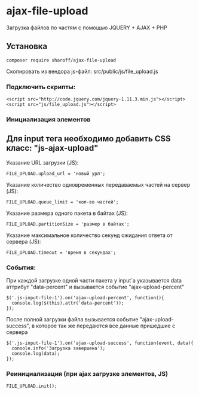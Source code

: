 # ajax-file-upload
Загрузка файлов по частям с помощью JQUERY + AJAX + PHP

## Установка

~~~
composer require sharoff/ajax-file-upload
~~~

Скопировать из вендора js-файл: src/public/js/file_upload.js

### Подключить скрипты:
~~~
<script src="http://code.jquery.com/jquery-1.11.3.min.js"></script>
<script src="js/file_upload.js"></script>
~~~

### Инициализация элементов
Для input тега необходимо добавить CSS класс: "js-ajax-upload"
------
Указание URL загрузки (JS):
~~~
FILE_UPLOAD.upload_url = 'новый урл';
~~~

Указание количество одновременных передаваемых частей на сервер (JS):
~~~
FILE_UPLOAD.queue_limit = 'кол-во частей';
~~~

Указание размера одного пакета в байтах (JS):
~~~
FILE_UPLOAD.partitionSize = 'размер в байтах';
~~~

Указание максимальное количество секунд ожидания ответа от сервера (JS):
~~~
FILE_UPLOAD.timeout = 'время в секундах';
~~~

### События:
При каждой загрузке одной части пакета у input`а указывается data аттрибут "data-percent" и вызывается событие "ajax-upload-percent"

~~~
$('.js-input-file-1').on('ajax-upload-percent', function(){
  console.log($(this).attr('data-percent'));
});
~~~

После полной загрузки файла вызывается событие "ajax-upload-success", в которое так же передаются все данные пришедшие с сервера
~~~
$('.js-input-file-1').on('ajax-upload-success', function(event, data){
  console.info('Загрузка завершена');
  console.log(data);
});
~~~

### Реинициализация (при ajax загрузке элементов, JS)
~~~
FILE_UPLOAD.init();
~~~
